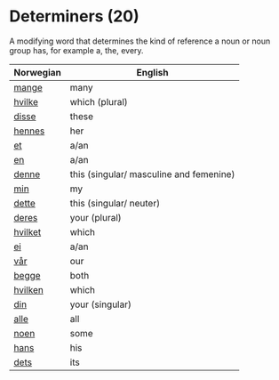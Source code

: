 # Determiners (20)

A modifying word that determines the kind of reference a noun or noun group has, for example a, the, every.

| Norwegian | English |
| --- | --- |
| [mange](https://www.ordnett.no/search?language=no&phrase=mange) | many |  |
| [hvilke](https://www.ordnett.no/search?language=no&phrase=hvilke) | which (plural) |  |
| [disse](https://www.ordnett.no/search?language=no&phrase=disse) | these |  |
| [hennes](https://www.ordnett.no/search?language=no&phrase=hennes) | her | f |
| [et](https://www.ordnett.no/search?language=no&phrase=et) | a/an | i |
| [en](https://www.ordnett.no/search?language=no&phrase=en) | a/an | m |
| [denne](https://www.ordnett.no/search?language=no&phrase=denne) | this (singular/ masculine and femenine) |  |
| [min](https://www.ordnett.no/search?language=no&phrase=min) | my |  |
| [dette](https://www.ordnett.no/search?language=no&phrase=dette) | this (singular/ neuter) |  |
| [deres](https://www.ordnett.no/search?language=no&phrase=deres) | your (plural) |  |
| [hvilket](https://www.ordnett.no/search?language=no&phrase=hvilket) | which | i |
| [ei](https://www.ordnett.no/search?language=no&phrase=ei) | a/an | f |
| [vår](https://www.ordnett.no/search?language=no&phrase=vår) | our |  |
| [begge](https://www.ordnett.no/search?language=no&phrase=begge) | both |  |
| [hvilken](https://www.ordnett.no/search?language=no&phrase=hvilken) | which | m |
| [din](https://www.ordnett.no/search?language=no&phrase=din) | your (singular) |  |
| [alle](https://www.ordnett.no/search?language=no&phrase=alle) | all |  |
| [noen](https://www.ordnett.no/search?language=no&phrase=noen) | some |  |
| [hans](https://www.ordnett.no/search?language=no&phrase=hans) | his | m |
| [dets](https://www.ordnett.no/search?language=no&phrase=dets) | its | i |

